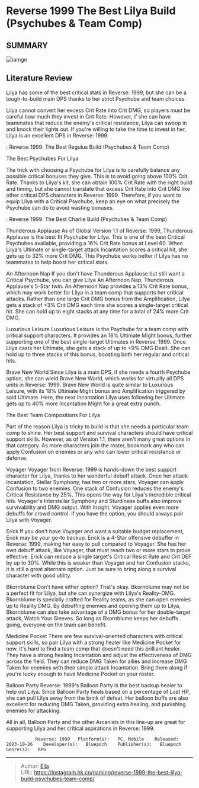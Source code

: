 # Reverse 1999 The Best Lilya Build (Psychubes &amp; Team Comp)


## SUMMARY 

![iamge](https://static1.srcdn.com/wordpress/wp-content/uploads/2023/11/reverse-1999-the-best-lilya-build-psychubes-team-comp.jpg)

## Literature Review

Lilya has some of the best critical stats in Reverse: 1999, but she can be a tough-to-build main DPS thanks to her strict Psychube and team choices.





Lilya cannot convert her excess Crit Rate into Crit DMG, so players must be careful how much they invest in Crit Rate. However, if she can have teammates that reduce the enemy&#39;s critical resistance, Lilya can swoop in and knock their lights out. If you&#39;re willing to take the time to invest in her, Lilya is an excellent DPS in Reverse: 1999.




 : Reverse 1999: The Best Regulus Build (Psychubes &amp; Team Comp)


 The Best Psychubes For Lilya 
          

The trick with choosing a Psychube for Lilya is to carefully balance any possible critical bonuses they give. This is to avoid going above 100% Crit Rate. Thanks to Lilya&#39;s kit, she can obtain 100% Crit Rate with the right build and timing, but she cannot translate that excess Crit Rate into Crit DMG like other critical DPS characters in Reverse: 1999. Therefore, if you want to equip Lilya with a Critical Psychube, keep an eye on what precisely the Psychube can do to avoid wasting bonuses.

 : Reverse 1999: The Best Charlie Build (Psychubes &amp; Team Comp)

Thunderous Applause
As of Global Version 1.1 of Reverse: 1999, Thunderous Applause is the best fit Psychube for Lilya. This is one of the best Critical Psychubes available, providing a 16% Crit Rate bonus at Level 60. When Lilya&#39;s Ultimate or single-target attack Incantation scores a critical hit, she gets up to 32% more Crit DMG. This Psychube works better if Lilya has no teammates to help boost her critical stats.




An Afternoon Nap
If you don&#39;t have Thunderous Applause but still want a Critical Psychube, you can give Lilya An Afternoon Nap, Thunderous Applause&#39;s 5-Star twin. An Afternoon Nap provides a 13% Crit Rate bonus, which may work better for Lilya in a team comp that supports her critical attacks. Rather than one large Crit DMG bonus from the Amplification, Lilya gets a stack of &#43;3% Crit DMG each time she scores a single-target critical hit. She can hold up to eight stacks at any time for a total of 24% more Crit DMG.

Luxurious Leisure
Luxurious Leisure is the Psychube for a team comp with critical support characters. It provides an 18% Ultimate Might bonus, further supporting one of the best single-target Ultimates in Reverse: 1999. Once Lilya casts her Ultimate, she gets a stack of up to &#43;9% DMG Dealt. She can hold up to three stacks of this bonus, boosting both her regular and critical hits.

Brave New World
Since Lilya is a main DPS, if she needs a fourth Psychube option, she can wield Brave New World, which works for virtually all DPS units in Reverse: 1999. Brave New World is quite similar to Luxurious Leisure, with its 18% Ultimate Might bonus and Amplification triggered by said Ultimate. Here, the next Incantation Lilya uses following her Ultimate gets up to 40% more Incantation Might for a great extra punch.






 The Best Team Compositions For Lilya 
         

Part of the reason Lilya is tricky to build is that she needs a particular team comp to shine. Her best support and survival characters should have critical support skills. However, as of Version 1.1, there aren&#39;t many great options in that category. As more characters join the roster, bookmark any who can apply Confusion on enemies or any who can lower critical resistance or defense.

Voyager
Voyager from Reverse: 1999 is hands-down the best support character for Lilya, thanks to her wonderful debuff attack. Once her attack Incantation, Stellar Symphony, has two or more stars, Voyager can apply Confusion to two enemies. One stack of Confusion reduces the enemy&#39;s Critical Resistance by 25%. This opens the way for Lilya&#39;s incredible critical hits. Voyager&#39;s Interstellar Symphony and Sturdiness buffs also improve survivability and DMG output. With Insight, Voyager applies even more debuffs for crowd control. If you have the option, you should always pair Lilya with Voyager.




Erick
If you don&#39;t have Voyager and want a suitable budget replacement, Erick may be your go-to backup. Erick is a 4-Star offensive debuffer in Reverse: 1999, making her easy to pull compared to Voyager. She has her own debuff attack, like Voyager, that must reach two or more stars to prove effective. Erick can reduce a single target&#39;s Critical Resist Rate and Crit DEF by up to 30%. While this is weaker than Voyager and her Confusion stacks, it is still a great alternate option. Just be sure to bring along a survival character with good utility.

Bkornblume
Don&#39;t have either option? That&#39;s okay. Bkornblume may not be a perfect fit for Lilya, but she can synergize with Lilya&#39;s Reality-DMG. Bkornblume is specially crafted for Reality teams, as she can open enemies up to Reality DMG. By debuffing enemies and opening them up to Lilya, Bkornblume can also take advantage of a DMG bonus for her double-target attack, Watch Your Sleeves. So long as Bkornblume keeps her debuffs going, everyone on the team can benefit.




Medicine Pocket
There are few survival-oriented characters with critical support skills, so pair Lilya with a strong healer like Medicine Pocket for now. It&#39;s hard to find a team comp that doesn&#39;t need this brilliant healer. They have a strong healing Incantation and adjust the effectiveness of DMG across the field. They can reduce DMG Taken for allies and increase DMG Taken for enemies with their simple attack Incantation. Bring them along if you&#39;re lucky enough to have Medicine Pocket on your roster.

Balloon Party
Reverse: 1999&#39;s Balloon Party is the best backup healer to help out Lilya. Since Balloon Party heals based on a percentage of Lost HP, she can pull Lilya away from the brink of defeat. Her balloon buffs are also excellent for reducing DMG Taken, providing extra healing, and punishing enemies for attacking.

All in all, Balloon Party and the other Arcanists in this line-up are great for supporting Lilya and her critical aspirations in Reverse: 1999.

               Reverse: 1999   Platform(s):   PC, Mobile    Released:   2023-10-26    Developer(s):   Bluepoch    Publisher(s):   Bluepoch    Genre(s):   RPG      

---

> Author: [Ella](https://instagram.hk.cn/)  
> URL: https://instagram.hk.cn/gaming/reverse-1999-the-best-lilya-build-psychubes-team-comp/  

